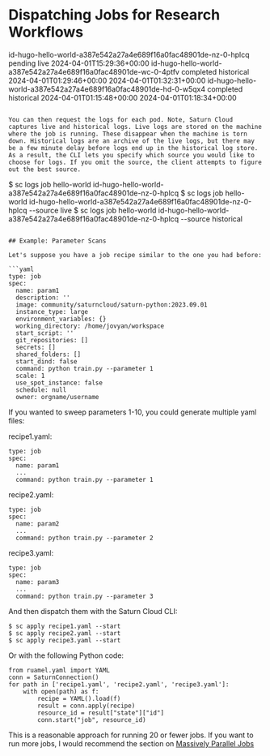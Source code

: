 # Dispatching Jobs for Research Workflows
id-hugo-hello-world-a387e542a27a4e689f16a0fac48901de-nz-0-hplcq    pending      live          2024-04-01T15:29:36+00:00
id-hugo-hello-world-a387e542a27a4e689f16a0fac48901de-wc-0-4ptfv    completed    historical    2024-04-01T01:29:46+00:00    2024-04-01T01:32:31+00:00
id-hugo-hello-world-a387e542a27a4e689f16a0fac48901de-hd-0-w5qx4    completed    historical    2024-04-01T01:15:48+00:00    2024-04-01T01:18:34+00:00

```

You can then request the logs for each pod. Note, Saturn Cloud captures live and historical logs. Live logs are stored on the machine where the job is running. These disappear when the machine is torn down. Historical logs are an archive of the live logs, but there may be a few minute delay before logs end up in the historical log store. As a result, the CLI lets you specify which source you would like to choose for logs. If you omit the source, the client attempts to figure out the best source.

```
$ sc logs job hello-world id-hugo-hello-world-a387e542a27a4e689f16a0fac48901de-nz-0-hplcq
$ sc logs job hello-world id-hugo-hello-world-a387e542a27a4e689f16a0fac48901de-nz-0-hplcq --source live
$ sc logs job hello-world id-hugo-hello-world-a387e542a27a4e689f16a0fac48901de-nz-0-hplcq --source historical
```

## Example: Parameter Scans

Let's suppose you have a job recipe similar to the one you had before:

```yaml
type: job
spec:
  name: param1
  description: ''
  image: community/saturncloud/saturn-python:2023.09.01
  instance_type: large
  environment_variables: {}
  working_directory: /home/jovyan/workspace
  start_script: ''
  git_repositories: []
  secrets: []
  shared_folders: []
  start_dind: false
  command: python train.py --parameter 1
  scale: 1
  use_spot_instance: false
  schedule: null
  owner: orgname/username
```

If you wanted to sweep parameters 1-10, you could generate multiple yaml files:

recipe1.yaml:

```
type: job
spec:
  name: param1
  ...
  command: python train.py --parameter 1
```

recipe2.yaml:
```
type: job
spec:
  name: param2
  ...
  command: python train.py --parameter 2
```

recipe3.yaml:
```
type: job
spec:
  name: param3
  ...
  command: python train.py --parameter 3
```

And then dispatch them with the Saturn Cloud CLI:

```
$ sc apply recipe1.yaml --start
$ sc apply recipe2.yaml --start
$ sc apply recipe3.yaml --start
```

Or with the following Python code:

```
from ruamel.yaml import YAML
conn = SaturnConnection()
for path in ['recipe1.yaml', 'recipe2.yaml', 'recipe3.yaml']:
    with open(path) as f:
        recipe = YAML().load(f)
        result = conn.apply(recipe)
        resource_id = result["state"]["id"]
        conn.start("job", resource_id)
```

This is a reasonable approach for running 20 or fewer jobs. If you want to run more jobs, I would recommend
the section on [Massively Parallel Jobs](/docs)
